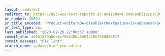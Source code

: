 ```yaml
---
layout: redirect
redirect_to: https://a8c-woo-test-reports.s3.amazonaws.com/public/pr/36894/api/index.html
pr_number: 36894
pr_title_encoded: "Product+editor%3A+disable+the+feature+in+advanced+Settings."
pr_test_type: api
last_published: "2023-02-20 22:00:57 +0000"
commit_sha: 4d9b1539a8ee4cf6b945bc940fc18ef380086817
commit_message: "Fix lint"
branch_name: update/hide-new-editor
---
```

